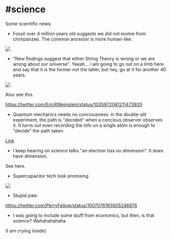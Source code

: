 # #science

Some scientific news:

* Fossil over 4 million years old suggests we did not evolve from
  chimpanzee. The common ancestor is more human-like.

[![](http://img.youtube.com/vi/RzWNh9ZpOCw/0.jpg)](http://www.youtube.com/watch?v=RzWNh9ZpOCw)

* "New findings suggest that either String Theory is wrong or we are
  wrong about our universe". Yeeah... I am going to go out on a limb
  here and say that it is the former not the latter, but hey, go at it
  for another 40 years.

[![](http://img.youtube.com/vi/gVcwcaI_viQ/0.jpg)](http://www.youtube.com/watch?v=gVcwcaI_viQ)

Also see this.

https://twitter.com/EricRWeinstein/status/1035972081211473920

* Quantum mechanics needs no conciousness: in the double-slit
  experiment, the path is "decided" when a concious observer observes
  it. It turns out even recording the info on a single atom is enough
  to "decide" the path taken.

[Link](http://www.danko-nikolic.com/wp-content/uploads/2011/10/Yu-and-Nikolic-Qm-and-consciousness-Annalen-Physik.pdf)

* I keep hearing on science talks "an electron has no dimension". It
  does have dimension.

See here.

* Supercapacitor tech look promising

[![](http://img.youtube.com/vi/GeSvErqdmIM/0.jpg)](http://www.youtube.com/watch?v=GeSvErqdmIM)

* Stupid joke:

https://twitter.com/PerryFellow/status/1007076193605246976

* I was going to include some stuff from economics, but then, is that
  science? Wahahahahaha

(I am crying inside)











